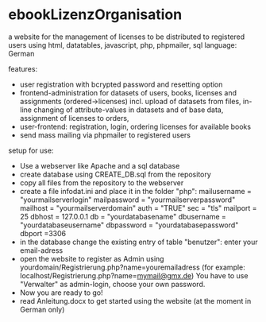 # ebookLizenzOrganisation
a website for the management of licenses to be distributed to registered users using html, datatables, javascript, php, phpmailer, sql
language: German

features:
- user registration with bcrypted password and resetting option
- frontend-administration for datasets of users, books, licenses and assignments (ordered->licenses) incl. upload of datasets from files, in-line changing of attribute-values in datasets and of base data, assignment of licenses to orders,
- user-frontend: registration, login, ordering licenses for available books
- send mass mailing via phpmailer to registered users

setup for use:
- Use a webserver like Apache and a sql database
- create database using CREATE_DB.sql from the repository
- copy all files from the repository to the webserver
- create a file infodat.ini and place it in the folder "php":
  mailusername = "yourmailserverlogin"
  mailpassword = "yourmailserverpassword"
  mailhost = "yourmailserverdomain"
  auth = "TRUE"
  sec = "tls"
  mailport = 25
  dbhost = 127.0.0.1
  db = "yourdatabasename"
  dbusername = "yourdatabaseusername"
  dbpassword = "yourdatabasepassword"
  dbport =3306
- in the database change the existing entry of table "benutzer": enter your email-adress
- open the website to register as Admin using yourdomain/Registrierung.php?name=youremailadress (for example: localhost/Registrierung.php?name=mymail@gmx.de)
  You have to use "Verwalter" as admin-login, choose your own password.
- Now you are ready to go!
- read Anleitung.docx to get started using the website (at the moment in German only)
